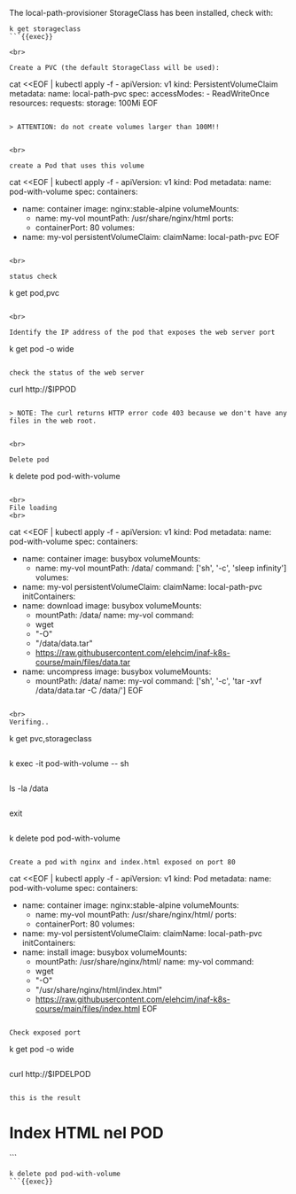 
The local-path-provisioner StorageClass has been installed, check with:

```
k get storageclass
```{{exec}}

<br>

Create a PVC (the default StorageClass will be used):

```
cat <<EOF | kubectl apply -f -
apiVersion: v1
kind: PersistentVolumeClaim
metadata:
  name: local-path-pvc
spec:
  accessModes:
    - ReadWriteOnce
  resources:
    requests:
      storage: 100Mi
EOF
```{{exec}}

> ATTENTION: do not create volumes larger than 100M!!


<br>

create a Pod that uses this volume

```
cat <<EOF | kubectl apply -f -
apiVersion: v1
kind: Pod
metadata:
  name: pod-with-volume
spec:
  containers:
  - name: container
    image: nginx:stable-alpine
    volumeMounts:
    - name: my-vol
      mountPath: /usr/share/nginx/html
    ports:
    - containerPort: 80
  volumes:
  - name: my-vol
    persistentVolumeClaim:
      claimName: local-path-pvc
EOF
```{{exec}}

<br>

status check

```
k get pod,pvc
```{{exec}}

<br>

Identify the IP address of the pod that exposes the web server port

```
k get pod -o wide
```{{exec}}

check the status of the web server

```
curl http://$IPPOD
```

> NOTE: The curl returns HTTP error code 403 because we don't have any files in the web root.
 

<br>

Delete pod

```
k delete pod pod-with-volume
```{{exec}}

<br>
File loading
<br>

```
cat <<EOF | kubectl apply -f -
apiVersion: v1
kind: Pod
metadata:
  name: pod-with-volume
spec:
  containers:
  - name: container
    image: busybox
    volumeMounts:
    - name: my-vol
      mountPath: /data/
    command: ['sh', '-c', 'sleep infinity']
  volumes:
  - name: my-vol
    persistentVolumeClaim:
      claimName: local-path-pvc
  initContainers:
  - name: download
    image: busybox
    volumeMounts:
    - mountPath: /data/
      name: my-vol
    command:
    - wget
    - "-O"
    - "/data/data.tar"
    - https://raw.githubusercontent.com/elehcim/inaf-k8s-course/main/files/data.tar
  - name: uncompress
    image: busybox
    volumeMounts:
    - mountPath: /data/
      name: my-vol
    command: ['sh', '-c', 'tar -xvf /data/data.tar -C /data/']
EOF
```{{exec}}

<br>
Verifing..

```
k get pvc,storageclass
```{{exec}}

```
k exec -it pod-with-volume -- sh
```{{exec}}

```
ls -la /data
```{{exec}}

```
exit
```{{exec}}

```
k delete pod pod-with-volume
```{{exec}}

Create a pod with nginx and index.html exposed on port 80

```
cat <<EOF | kubectl apply -f -
apiVersion: v1
kind: Pod
metadata:
  name: pod-with-volume
spec:
  containers:
  - name: container
    image: nginx:stable-alpine
    volumeMounts:
    - name: my-vol
      mountPath: /usr/share/nginx/html/
    ports:
    - containerPort: 80
  volumes:
  - name: my-vol
    persistentVolumeClaim:
      claimName: local-path-pvc
  initContainers:
  - name: install
    image: busybox
    volumeMounts:
    - mountPath: /usr/share/nginx/html/
      name: my-vol
    command:
    - wget
    - "-O"
    - "/usr/share/nginx/html/index.html"
    - https://raw.githubusercontent.com/elehcim/inaf-k8s-course/main/files/index.html
EOF
```{{exec}}

Check exposed port

```
k get pod -o wide
```{{exec}}

```
curl http://$IPDELPOD
```

this is the result

```
<html>
	<body>
		<h1>Index HTML nel POD</h1>
	</body>
</html>
```

```
k delete pod pod-with-volume
```{{exec}}
